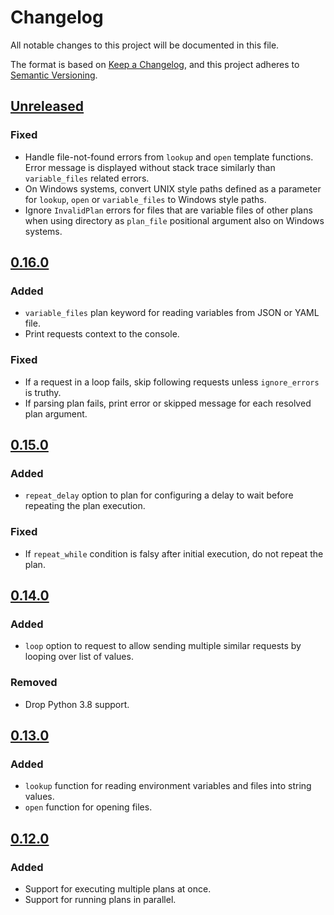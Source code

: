 # Changelog

All notable changes to this project will be documented in this file.

The format is based on [Keep a Changelog](https://keepachangelog.com/en/1.1.0/),
and this project adheres to [Semantic Versioning](https://semver.org/spec/v2.0.0.html).

## [Unreleased]

### Fixed

- Handle file-not-found errors from `lookup` and `open` template functions. Error message is displayed without stack trace similarly than `variable_files` related errors.
- On Windows systems, convert UNIX style paths defined as a parameter for `lookup`, `open` or `variable_files` to Windows style paths.
- Ignore `InvalidPlan` errors for files that are variable files of other plans when using directory as `plan_file` positional argument also on Windows systems.

## [0.16.0]

### Added

- `variable_files` plan keyword for reading variables from JSON or YAML file.
- Print requests context to the console.

### Fixed

- If a request in a loop fails, skip following requests unless `ignore_errors` is truthy.
- If parsing plan fails, print error or skipped message for each resolved plan argument.

## [0.15.0]

### Added

- `repeat_delay` option to plan for configuring a delay to wait before repeating the plan execution.

### Fixed

- If `repeat_while` condition is falsy after initial execution, do not repeat the plan.

## [0.14.0]

### Added

- `loop` option to request to allow sending multiple similar requests by looping over list of values.

### Removed

- Drop Python 3.8 support.

## [0.13.0]

### Added

- `lookup` function for reading environment variables and files into string values.
- `open` function for opening files.

## [0.12.0]

### Added

- Support for executing multiple plans at once.
- Support for running plans in parallel.

[unreleased]: https://github.com/kangasta/yaml_requests/compare/v0.16.0...HEAD
[0.16.0]: https://github.com/kangasta/yaml_requests/compare/v0.15.0...v0.16.0
[0.15.0]: https://github.com/kangasta/yaml_requests/compare/v0.14.0...v0.15.0
[0.14.0]: https://github.com/kangasta/yaml_requests/compare/v0.13.0...v0.14.0
[0.13.0]: https://github.com/kangasta/yaml_requests/compare/v0.12.0...v0.13.0
[0.12.0]: https://github.com/kangasta/yaml_requests/compare/v0.11.0...v0.12.0
